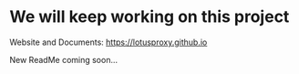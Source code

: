 # We will keep working on this project

Website and Documents: https://lotusproxy.github.io

New ReadMe coming soon...
